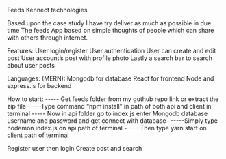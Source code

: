 Feeds
Kennect technologies

Based upon the case study I have try deliver as much as possible in due time
The feeds App based on simple thoughts of people which can share with others through internet. 


Features:
User login/register
 User authentication
User can create and edit post 
User account’s post with profile photo
Lastly a search bar  to search about user posts


Languages:
(MERN):
Mongodb for database
React for frontend
Node and express.js for backend

How to start:
-----	Get feeds folder from my guthub repo link or extract the zip file
-----Type command “npm install” in path of both api and client in terminal
-----	Now in api folder go to index.js enter Mongodb database username and password and get connect with database
------Simply type nodemon index.js on api path of terminal
------Then type yarn start on client path of terminal


Register user then login 
Create post and search
